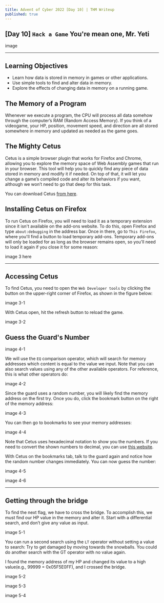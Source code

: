 ```yaml
---
title: Advent of Cyber 2022 [Day 10] | THM Writeup
published: true
---
```


## [](#header-1)[Day 10] `Hack a Game` You're mean one, Mr. Yeti

image

* * *

## Learning Objectives

*   Learn how data is stored in memory in games or other applications.
*   Use simple tools to find and alter data in memory.
*   Explore the effects of changing data in memory on a running game.


## The Memory of a Program

Whenever we execute a program, the CPU will process all data somehow through the computer’s RAM (Random Access Memory). If you think of a videogame, your HP, position, movement speed, and direction are all stored somewhere in memory and updated as needed as the game goes.

## The Mighty Cetus

Cetus is a simple browser plugin that works for Firefox and Chrome, allowing you to explore the memory space of Web Assembly games that run in your browser. This tool will help you to quickly find any piece of data stored in memory and modify it if needed. On top of that, it will let you change a game’s compiled code and alter its behaviors if you want, although we won’t need to go that deep for this task.

You can download Cetus [from here](https://github.com/Qwokka/Cetus/releases/download/v1.03.1/Cetus_v1.03.1.zip).

## Installing Cetus on Firefox

To run Cetus on Firefox, you will need to load it as a temporary extension since it isn't available on the add-ons website. To do this, open Firefox and type `about:debugging` in the address bar. Once in there, go to `This Firefox`, where you'll find a button to load temporary add-ons. Temporary add-ons will only be loaded for as long as the browser remains open, so you'll need to load it again if you close it for some reason:

image 3 here

* * *

## Accessing Cetus

To find Cetus, you need to open the `Web Developer tools` by clicking the button on the upper-right corner of Firefox, as shown in the figure below:

image 3-1

With Cetus open, hit the refresh button to reload the game.

image 3-2

## Guess the Guard's Number

image 4-1

We will use the `EQ` comparison operator, which will search for memory addresses which content is equal to the value we input. Note that you can also search values using any of the other available operators. For reference, this is what other operators do:

image 4-2

Since the guard uses a random number, you will likely find the memory address on the first try. Once you do, click the bookmark button on the right of the memory address:

image 4-3

You can then go to bookmarks to see your memory addresses:

image 4-4

Note that Cetus uses hexadecimal notation to show you the numbers. If you need to convert the shown numbers to decimal, you can use [this website](https://www.rapidtables.com/convert/number/hex-to-decimal.html).

With Cetus on the bookmarks tab, talk to the guard again and notice how the random number changes immediately. You can now guess the number:

image 4-5

image 4-6

* * *

## Getting through the bridge

To find the next flag, we have to cross the bridge. To accomplish this, we must find our HP value in the memory and alter it.
Start with a differential search, and don’t give any value as input.

image 5-1

You can run a second search using the `LT` operator without setting a value to search:
Try to get damaged by moving towards the snowballs.
You could do another search with the GT operator with no value again.

I found the memory address of my HP and changed its value to a high value(e.g., 99999 = 0x05F5E0FF), and I crossed the bridge.

image 5-2

image 5-3

image 5-4

